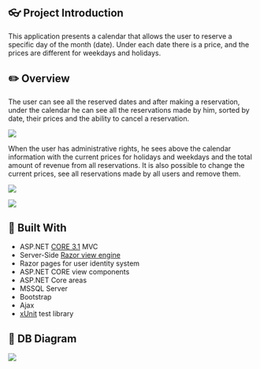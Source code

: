 ## :eyeglasses: Project Introduction

This application presents a calendar that allows the user to reserve a specific day of the month (date). Under each date there is a price, and the prices are different for weekdays and holidays.

## :pencil2: Overview

The user can see all the reserved dates and after making a reservation, under the calendar he can see all the reservations made by him, sorted by date, their prices and the ability to cancel a reservation.

![](https://i.ibb.co/Vm4dsMf/2021-02-03-234114.png)

When the user has administrative rights, he sees above the calendar information with the current prices for holidays and weekdays and the total amount of revenue from all reservations. It is also possible to change the current prices, see all reservations made by all users and remove them.

![](https://i.ibb.co/9wDQLp3/2021-02-04-005019.png)

![](https://i.ibb.co/7xcy8Nm/2021-02-04-005127.png)

## :hammer: Built With
- ASP.NET [CORE 3.1](https://dotnet.microsoft.com/download/dotnet-core/3.1 "CORE 3.1") MVC
- Server-Side [Razor view engine](https://en.wikipedia.org/wiki/ASP.NET_Razor "Razor view engine")
- Razor pages for user identity system
- ASP.NET CORE view components
- ASP.NET Core areas
- MSSQL Server
- Bootstrap
- Ajax
- [xUnit](https://xunit.net "xUnit") test library

## :wrench: DB Diagram
![](https://i.ibb.co/nCgscrp/2021-02-04-010026.png)